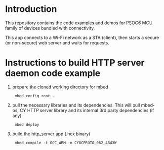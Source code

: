 # Introduction
This repository contains the code examples and demos for PSOC6 MCU family of devices bundled with connectivity.

This app connects to a Wi-Fi network as a STA (client), then starts a secure (or non-secure) web server and waits for requests.

# Instructions to build HTTP server daemon code example

1. prepare the cloned working directory for mbed
        
        mbed config root .

2. pull the necessary libraries and its dependencies.
This will pull mbed-os, CY HTTP server library and its internal 3rd party dependencies (if any)

        mbed deploy

3. build the http_server app (.hex binary)

        mbed compile -t GCC_ARM -m CY8CPROTO_062_4343W  

